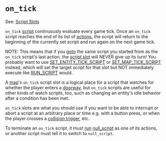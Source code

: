 # `on_tick`

See: [Script Slots](scripts/script_slots)

`on_tick` [script](scripts) continuously evaluate every game tick. Once an `on_tick` script reaches the end of its list of [actions](actions), the script will return to the beginning of the currently set script and run again on the next game tick.

NOTE: This means that if you [goto](RUN_SCRIPT) the same script you started from as the `on_tick` script's last action, the [script slot](scripts/script_slots) will NEVER give up its turn! You probably want to use [SET_ENTITY_TICK_SCRIPT](actions/SET_ENTITY_TICK_SCRIPT) or [SET_MAP_TICK_SCRIPT](actions/SET_MAP_TICK_SCRIPT) instead, which will set the target script for that slot but NOT immediately execute like [RUN_SCRIPT](actions/RUN_SCRIPT) would.

A [map](maps)'s `on_tick` script slot is a logical place for a script that watches for whether the player enters a [doorway](techniques/doors), but `on_tick` scripts are useful for other kinds of watch scripts, too, such as changing an entity's idle behavior after a condition has been met.

`on_tick` slots are what you should use if you want to be able to interrupt or abort a script at an arbitrary place or time e.g. with a button press, or when the player crosses a [collision trigger](maps/vector_objects), etc.

To terminate an `on_tick` script, it must [run](RUN_SCRIPT) [null_script](scripts/null_script) as one of its actions, or another script must tell it to switch to `null_script`.
